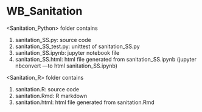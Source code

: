 # WB_Sanitation
<Sanitation_Python> folder contains
1. sanitation_SS.py: source code
2. sanitation_SS_test.py: unittest of sanitation_SS.py
3. sanitation_SS.ipynb: jupyter notebook file
4. sanitation_SS.html: html file generated from sanitation_SS.ipynb (jupyter nbconvert —to html sanitation_SS.ipynb)


<Sanitation_R> folder contains
1. sanitation.R: source code
2. sanitation.Rmd: R markdown
3. sanitation.html: html file generated from sanitation.Rmd
